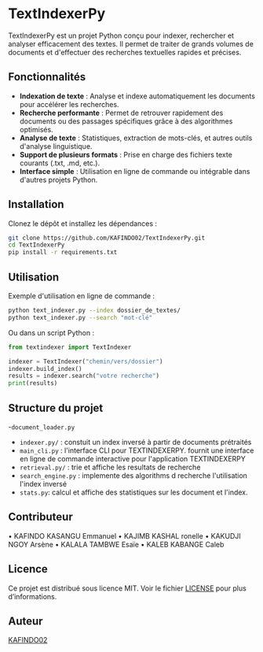 # TextIndexerPy

TextIndexerPy est un projet Python conçu pour indexer, rechercher et analyser efficacement des textes. Il permet de traiter de grands volumes de documents et d'effectuer des recherches textuelles rapides et précises.

## Fonctionnalités

- **Indexation de texte** : Analyse et indexe automatiquement les documents pour accélérer les recherches.
- **Recherche performante** : Permet de retrouver rapidement des documents ou des passages spécifiques grâce à des algorithmes optimisés.
- **Analyse de texte** : Statistiques, extraction de mots-clés, et autres outils d'analyse linguistique.
- **Support de plusieurs formats** : Prise en charge des fichiers texte courants (.txt, .md, etc.).
- **Interface simple** : Utilisation en ligne de commande ou intégrable dans d'autres projets Python.

## Installation

Clonez le dépôt et installez les dépendances :

```bash
git clone https://github.com/KAFINDO02/TextIndexerPy.git
cd TextIndexerPy
pip install -r requirements.txt
```

## Utilisation

Exemple d'utilisation en ligne de commande :

```bash
python text_indexer.py --index dossier_de_textes/
python text_indexer.py --search "mot-clé"
```

Ou dans un script Python :

```python
from textindexer import TextIndexer

indexer = TextIndexer("chemin/vers/dossier")
indexer.build_index()
results = indexer.search("votre recherche")
print(results)
```

## Structure du projet
-`document_loader.py`
- `indexer.py/` : constuit un index inversé à partir de documents prétraités
- `main_cli.py` : l'interface CLI pour TEXTINDEXERPY. fournit une interface en ligne de commande interactive pour l'application TEXTINDEXERPY 
- `retrieval.py/` : trie et affiche les resultats de recherche
- `search_engine.py` : implemente des algorithms d recherche l'utilisation l'index inversé
- `stats.py`: calcul et affiche des statistiques sur les document et l'index.

## Contributeur
• KAFINDO KASANGU Emmanuel 
• KAJIMB KASHAL ronelle 
• KAKUDJI NGOY Arsène 
• KALALA TAMBWE Esaïe 
• KALEB KABANGE Caleb
## Licence

Ce projet est distribué sous licence MIT. Voir le fichier [LICENSE](LICENSE) pour plus d’informations.

## Auteur

[KAFINDO02](https://github.com/KAFINDO02)
